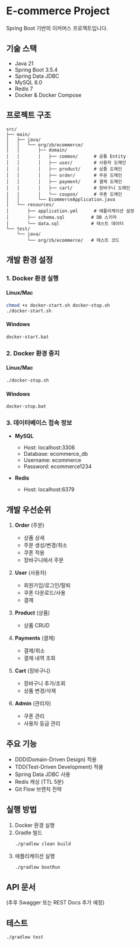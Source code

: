 # E-commerce Project

Spring Boot 기반의 이커머스 프로젝트입니다.

## 기술 스택

- Java 21
- Spring Boot 3.5.4
- Spring Data JDBC
- MySQL 8.0
- Redis 7
- Docker & Docker Compose

## 프로젝트 구조

```
src/
├── main/
│   ├── java/
│   │   └── org/zb/ecommerce/
│   │       ├── domain/
│   │       │   ├── common/      # 공통 Entity
│   │       │   ├── user/        # 사용자 도메인
│   │       │   ├── product/     # 상품 도메인
│   │       │   ├── order/       # 주문 도메인
│   │       │   ├── payment/     # 결제 도메인
│   │       │   ├── cart/        # 장바구니 도메인
│   │       │   └── coupon/      # 쿠폰 도메인
│   │       └── EcommerceApplication.java
│   └── resources/
│       ├── application.yml      # 애플리케이션 설정
│       ├── schema.sql          # DB 스키마
│       └── data.sql            # 테스트 데이터
└── test/
    └── java/
        └── org/zb/ecommerce/   # 테스트 코드
```

## 개발 환경 설정

### 1. Docker 환경 실행

#### Linux/Mac
```bash
chmod +x docker-start.sh docker-stop.sh
./docker-start.sh
```

#### Windows
```cmd
docker-start.bat
```

### 2. Docker 환경 중지

#### Linux/Mac
```bash
./docker-stop.sh
```

#### Windows
```cmd
docker-stop.bat
```

### 3. 데이터베이스 접속 정보

- **MySQL**
  - Host: localhost:3306
  - Database: ecommerce_db
  - Username: ecommerce
  - Password: ecommerce1234

- **Redis**
  - Host: localhost:6379

## 개발 우선순위

1. **Order** (주문)
   - 상품 상세
   - 주문 생성/변경/취소
   - 쿠폰 적용
   - 장바구니에서 주문

2. **User** (사용자)
   - 회원가입/로그인/탈퇴
   - 쿠폰 다운로드/사용
   - 결제

3. **Product** (상품)
   - 상품 CRUD

4. **Payments** (결제)
   - 결제/취소
   - 결제 내역 조회

5. **Cart** (장바구니)
   - 장바구니 추가/조회
   - 상품 변경/삭제

6. **Admin** (관리자)
   - 쿠폰 관리
   - 사용자 등급 관리

## 주요 기능

- DDD(Domain-Driven Design) 적용
- TDD(Test-Driven Development) 적용
- Spring Data JDBC 사용
- Redis 캐싱 (TTL 5분)
- Git Flow 브랜치 전략

## 실행 방법

1. Docker 환경 실행
2. Gradle 빌드
   ```bash
   ./gradlew clean build
   ```
3. 애플리케이션 실행
   ```bash
   ./gradlew bootRun
   ```

## API 문서

(추후 Swagger 또는 REST Docs 추가 예정)

## 테스트

```bash
./gradlew test
```
